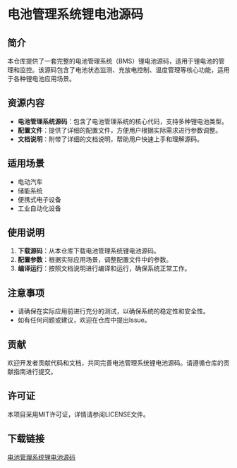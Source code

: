 # 电池管理系统锂电池源码

## 简介

本仓库提供了一套完整的电池管理系统（BMS）锂电池源码，适用于锂电池的管理和监控。该源码包含了电池状态监测、充放电控制、温度管理等核心功能，适用于各种锂电池应用场景。

## 资源内容

- **电池管理系统源码**：包含了电池管理系统的核心代码，支持多种锂电池类型。
- **配置文件**：提供了详细的配置文件，方便用户根据实际需求进行参数调整。
- **文档说明**：附带了详细的文档说明，帮助用户快速上手和理解源码。

## 适用场景

- 电动汽车
- 储能系统
- 便携式电子设备
- 工业自动化设备

## 使用说明

1. **下载源码**：从本仓库下载电池管理系统锂电池源码。
2. **配置参数**：根据实际应用场景，调整配置文件中的参数。
3. **编译运行**：按照文档说明进行编译和运行，确保系统正常工作。

## 注意事项

- 请确保在实际应用前进行充分的测试，以确保系统的稳定性和安全性。
- 如有任何问题或建议，欢迎在仓库中提出Issue。

## 贡献

欢迎开发者贡献代码和文档，共同完善电池管理系统锂电池源码。请遵循仓库的贡献指南进行提交。

## 许可证

本项目采用MIT许可证，详情请参阅LICENSE文件。

## 下载链接

[电池管理系统锂电池源码](https://pan.quark.cn/s/9e086c330351)